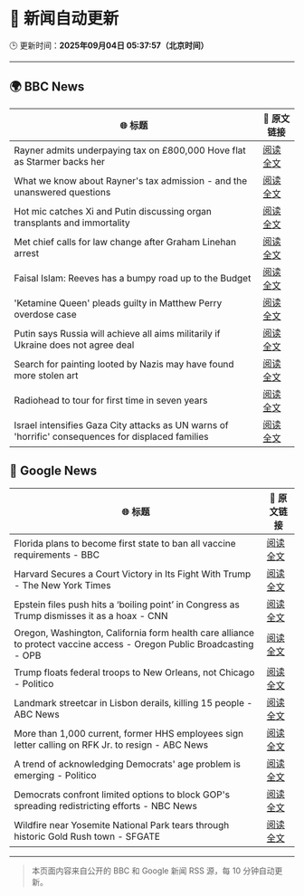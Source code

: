 # 🧠 新闻自动更新

🕒 更新时间：**2025年09月04日 05:37:57（北京时间）**

---

## 🌍 BBC News

| 🌐 标题 | 🔗 原文链接 |
|--------|-------------|
| Rayner admits underpaying tax on £800,000 Hove flat as Starmer backs her | [阅读全文](https://www.bbc.com/news/articles/cy50446rq73o?at_medium=RSS&at_campaign=rss) |
| What we know about Rayner's tax admission - and the unanswered questions | [阅读全文](https://www.bbc.com/news/articles/c62n366q306o?at_medium=RSS&at_campaign=rss) |
| Hot mic catches Xi and Putin discussing organ transplants and immortality | [阅读全文](https://www.bbc.com/news/articles/cr70rvrd41ko?at_medium=RSS&at_campaign=rss) |
| Met chief calls for law change after Graham Linehan arrest | [阅读全文](https://www.bbc.com/news/articles/c1mx09l5297o?at_medium=RSS&at_campaign=rss) |
| Faisal Islam: Reeves has a bumpy road up to the Budget | [阅读全文](https://www.bbc.com/news/articles/cn76ly476x6o?at_medium=RSS&at_campaign=rss) |
| 'Ketamine Queen' pleads guilty in Matthew Perry overdose case | [阅读全文](https://www.bbc.com/news/articles/c2dng3rrzjdo?at_medium=RSS&at_campaign=rss) |
| Putin says Russia will achieve all aims militarily if Ukraine does not agree deal | [阅读全文](https://www.bbc.com/news/articles/c4g7dze5n1vo?at_medium=RSS&at_campaign=rss) |
| Search for painting looted by Nazis may have found more stolen art | [阅读全文](https://www.bbc.com/news/articles/cdx26z142vko?at_medium=RSS&at_campaign=rss) |
| Radiohead to tour for first time in seven years | [阅读全文](https://www.bbc.com/news/articles/cedvddjnd08o?at_medium=RSS&at_campaign=rss) |
| Israel intensifies Gaza City attacks as UN warns of 'horrific' consequences for displaced families | [阅读全文](https://www.bbc.com/news/articles/c740lm33wyeo?at_medium=RSS&at_campaign=rss) |

## 📰 Google News

| 🌐 标题 | 🔗 原文链接 |
|--------|-------------|
| Florida plans to become first state to ban all vaccine requirements - BBC | [阅读全文](https://news.google.com/rss/articles/CBMiWkFVX3lxTE1BTUtQYkV0YnQxc2RlZHNacW1RaFA4OVpPNzJUMGF4dWh4dzI5UEFob2VVMUowMlJjeGdUTE5KaEtYVXUxbGxwYjdDNktIQ1J1XzZxZzNlV0Rxd9IBX0FVX3lxTFA0OGNmWm5Va0pzOW51M1RoalVFOU00VWlaWkRwczg0VFJXUVd0UE53WXJsNlRtSjBlQWstQk5fdU5SUkNPN3VzTVRrU3JiMG5VSkpxbXg0UklCd09TOE80?oc=5) |
| Harvard Secures a Court Victory in Its Fight With Trump - The New York Times | [阅读全文](https://news.google.com/rss/articles/CBMie0FVX3lxTE1TV09FM0pxb3N5RnZ2MjhBVkhjMWV2M1otNHNDcjViWTEwVk5PXzJFa080NW1CbHJ2U3BybUJSdXEyLTFfRlNzYzNzZC1FX2tSVUduaWRhbWNxZzk1T2hDcUpNdldMTjM1QmhEVmtwUVlVSVIzNDVrU2Vldw?oc=5) |
| Epstein files push hits a ‘boiling point’ in Congress as Trump dismisses it as a hoax - CNN | [阅读全文](https://news.google.com/rss/articles/CBMiiAFBVV95cUxNa1lSbFJuY0ZLVENHZ0g4bzktUVdleThFS3ZKTGJuUzJQVjEtN1Bpd205RU1vajY4Y2puZTJzTEFxdVlkWXhCRGpVZ1JpNVJnRUNsWnpkNlpBUVJpczZXczNlSUFqY2FhM3EtUmd5Zm9jSXN4bUhNODdKWjkzUklZTFZEZU5OakFJ?oc=5) |
| Oregon, Washington, California form health care alliance to protect vaccine access - Oregon Public Broadcasting - OPB | [阅读全文](https://news.google.com/rss/articles/CBMiiAFBVV95cUxNQWRJd2t3WlhjT3pMMi01VjAtVzg5YU1zc1BUTkZoSXpRNVo0TG9iRlpDUjdUWU9YZXg1YXlCNnNEUHhZZ3NzeGhnV014TkhCTWFteHlubW40dXZpeWNoOHdWNlRaWEJOZXp5cWtyTENKeGh1SWdvWnpaMlhQMFdEWHNOc000dW1Z?oc=5) |
| Trump floats federal troops to New Orleans, not Chicago - Politico | [阅读全文](https://news.google.com/rss/articles/CBMilAFBVV95cUxNaHRXRHRMOFhWdlN4NG16ekRLSFQ4SEdicG92SE5RQnBIRlJGSHFzU1ZjT3c3S3NIbk53bDk1dWN0TzhhVmlIRGlSVTh0VW8zLXBJeHl2M0pIVWV5UDVxNmt4RnBpU2h3VElXMWZ4cm5ybzUtdWZ5TzIxRC1aa240V242cFQxTmplR0NTeE1yN1I4RDRp?oc=5) |
| Landmark streetcar in Lisbon derails, killing 15 people - ABC News | [阅读全文](https://news.google.com/rss/articles/CBMirAFBVV95cUxNV0lCQU9YMDhKSUpvTERBYjZlMGdvRUYyMEhNRlNFQkJjTGZXSmZTaEZxZDB3LUM5VFJaZEoyTDByTmplVzYzaTFMeGQ2QXB1dE12LW1hUzRRZXhfcEJrZ29sRUJyRmczUUM5bkxEU1dqLTUtUVUydkhwLUFGVkhjZlllRC1FOVFpVnByZWh1OXpOZFdHYm9Ec2NOWW5fVUxlcmVGMXVSX3Nscm830gGyAUFVX3lxTFBKb1B0MW85SlFTVC1vQ3hBMk85NzZKVkJnS2VNRlVZOE9fTzU4RGk2eEdTWHUzR3pTX1FlSVdxV01YTk1nNkFBNUp1SlV0dHlhX2Z4cklHdGxSdFh4SFdLTnBpMmVlNEt6XzdhMGt0VThHZm5PNmtYZGtIN2xPbGFUM3JSRmVkOGpGM3lPLVI0QWhGZzVrNDRsWEZvaGVmZjV3MzZaaXJzUkpOOE9qR0ZSSUE?oc=5) |
| More than 1,000 current, former HHS employees sign letter calling on RFK Jr. to resign - ABC News | [阅读全文](https://news.google.com/rss/articles/CBMipAFBVV95cUxPdnc3SHZBU0J2NXhIQlRwUlhNMTV0bHBIZThfd0RKR3VuN3hpWHdSUjJ0MFlZM0Q5SXJ3Q3dmYkFMeW9yVmtUUmptVVpmUTd4WGxURkZZMllXNHhoMVdBRGU2THA0SHN1MlZFM0dqZGNweUVibEp4cUZJQzhyeG51WllIZ2I2VTBuM1RhdmNrd240YUhmOTNzbkhhc2JkVEhXOHRJbNIBqgFBVV95cUxQb1ZwZUhHMnV1SHRSSWxvbVhWOXQwQzJDbXd2MGpvVWJoQlVlU3BYdkF1NjA0RmxKZGhhYTkxb2k2cGluNnhfV0diQzBCdU04Y1FBTmttSmp1aW1raWIxdjhfdG54UkdzekhmN2pBQzVDMVdqaEV2WnpiakhRdFpvMm9nbzZqUEJzVjRIWXVibUhXUHJfeVZrSHB1UTVrT0JoZWZBSG85MkdyZw?oc=5) |
| A trend of acknowledging Democrats' age problem is emerging - Politico | [阅读全文](https://news.google.com/rss/articles/CBMinAFBVV95cUxQTHAyZ3BYSUtRWWJMRk9kcEV6TVFvT2VLS0xvNktMcGdlUlZBRk15VjVyZVYzUlBuTlRPdGlGUndBcHp2TWhOdjVfLUNRY2tuamVrSzVVSldKbWNEdVBaY1oyZi04ZUVIcjM5ODY5S2RXSHEwUk9sT2M4d2hiTGc5d2VTN25Bb3JNb3JSQlFNUXhhanpheUNwMUFqZV8?oc=5) |
| Democrats confront limited options to block GOP's spreading redistricting efforts - NBC News | [阅读全文](https://news.google.com/rss/articles/CBMipgFBVV95cUxOaEp6eE5ENWJlODE1N3ppc3JoSm1MbkFvLVZFd3hUSjFrNlBwLXdJSzd6ZmQzYVdzUEVEcU5fUzU1UE5NYUREOE01RnBwVm1nS1hhQURrYnpFVEgza1NpNng1Ull2Z1owQWhVRmlPeGJEM244M0c1c3J1QURYVFhvY3k2dS04VkRRZ2U0YlBZenV4UHc3eUNMMlEwQzBUU1hEWW05YVN30gFWQVVfeXFMUDYxZWUtT3V6Zm5WdmVtVGl4cld2aHZRRkhvQk1GREVPdXFieGRPUzZhQ0t6bDdTSzZzaUpMYlZiSktfTURIMDFPelZTMXNqYThnVEo0UUE?oc=5) |
| Wildfire near Yosemite National Park tears through historic Gold Rush town - SFGATE | [阅读全文](https://news.google.com/rss/articles/CBMiigFBVV95cUxQSjM0Um5RSW5RQzBzSEhueWI0di1mYmhiS29xQTFwRkxHaUhXTVFZaFNHTkVZeklsYmFOaW5PVUdGb3lrUWVROTRmUlRTQ1NtLWVnaUtKYkRsZmlteV9tbmJ1d1g2OUZlMDdYOWNNZC04TXVpejRzOFBYOGNQWW1wdFItZGZJYkJVX3c?oc=5) |

---
> 本页面内容来自公开的 BBC 和 Google 新闻 RSS 源，每 10 分钟自动更新。